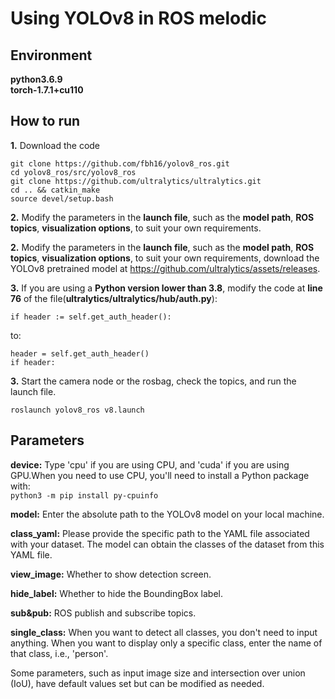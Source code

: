 # Using YOLOv8 in ROS melodic

## Environment
**python3.6.9**    
**torch-1.7.1+cu110**

## How to run
<p style="text-align: justify;">

**1.** Download the code

    git clone https://github.com/fbh16/yolov8_ros.git  
    cd yolov8_ros/src/yolov8_ros
    git clone https://github.com/ultralytics/ultralytics.git
    cd .. && catkin_make
    source devel/setup.bash

**2.** Modify the parameters in the **launch file**, such as the **model path**, **ROS topics**, **visualization options**, to suit your own requirements. 

**2.** Modify the parameters in the **launch file**, such as the **model path**, **ROS topics**, **visualization options**, to suit your own requirements, download the YOLOv8 pretrained model at <https://github.com/ultralytics/assets/releases>. 

**3.** 
If you are using a **Python version lower than 3.8**, modify the code at **line 76** of the file(**ultralytics/ultralytics/hub/auth.py**):  

    if header := self.get_auth_header():  

to:  

    header = self.get_auth_header()
    if header:

**3.** Start the camera node or the rosbag, check the topics, and run the launch file.

    roslaunch yolov8_ros v8.launch

</p>

## Parameters
<p style="text-align: justify;">

**device:** Type 'cpu' if you are using CPU, and 'cuda' if you are using GPU.When you need to use CPU, you'll need to install a Python package with:   
`python3 -m pip install py-cpuinfo`

**model:** Enter the absolute path to the YOLOv8 model on your local machine.

**class_yaml:** Please provide the specific path to the YAML file associated with your dataset. The model can obtain the classes of the dataset from this YAML file.

**view_image:** Whether to show detection screen.

**hide_label:** Whether to hide the BoundingBox label.

**sub&pub:** ROS publish and subscribe topics.

**single_class:** When you want to detect all classes, you don't need to input anything. When you want to display only a specific class, enter the name of that class, i.e., 'person'.  

Some parameters, such as input image size and intersection over union (IoU), have default values set but can be modified as needed.
